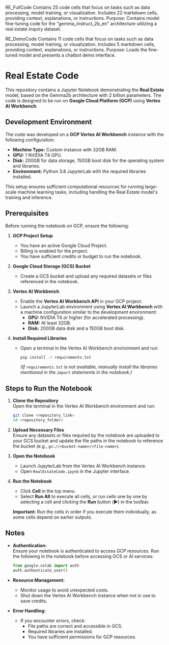 RE_FullCode
Contains 25 code cells that focus on tasks such as data processing, model training, or visualization.
Includes 22 markdown cells, providing context, explanations, or instructions.
Purpose: Contains model fine-tuning code for the "gemma_instruct_2b_en" architecture utilizing a real estate inquiry dataset.

RE_DemoCode
Contains 11 code cells that focus on tasks such as data processing, model training, or visualization.
Includes 5 markdown cells, providing context, explanations, or instructions.
Purpose: Loads the fine-tuned model and presents a chatbot demo interface.


# Real Estate Code

This repository contains a Jupyter Notebook demonstrating the **Real Estate** model, based on the Gemma2b architecture with 2 billion parameters. The code is designed to be run on **Google Cloud Platform (GCP)** using **Vertex AI Workbench**.

## Development Environment

The code was developed on a **GCP Vertex AI Workbench** instance with the following configuration:

- **Machine Type:** Custom instance with 32GB RAM.
- **GPU:** 1 NVIDIA T4 GPU.
- **Disk:** 200GB for data storage, 150GB boot disk for the operating system and libraries.
- **Environment:** Python 3.8 JupyterLab with the required libraries installed.

This setup ensures sufficient computational resources for running large-scale machine learning tasks, including handling the Real Estate model's training and inference.

## Prerequisites

Before running the notebook on GCP, ensure the following:

1. **GCP Project Setup**
   - You have an active Google Cloud Project.
   - Billing is enabled for the project.
   - You have sufficient credits or budget to run the notebook.

2. **Google Cloud Storage (GCS) Bucket**
   - Create a GCS bucket and upload any required datasets or files referenced in the notebook.

3. **Vertex AI Workbench**
   - Enable the **Vertex AI Workbench API** in your GCP project.
   - Launch a JupyterLab environment using **Vertex AI Workbench** with a machine configuration similar to the development environment:
     - **GPU:** NVIDIA T4 or higher (for accelerated processing).
     - **RAM:** At least 32GB.
     - **Disk:** 200GB data disk and a 150GB boot disk.

4. **Install Required Libraries**
   - Open a terminal in the Vertex AI Workbench environment and run:
     ```bash
     pip install -r requirements.txt
     ```
     *(If `requirements.txt` is not available, manually install the libraries mentioned in the `import` statements in the notebook.)*

## Steps to Run the Notebook

1. **Clone the Repository**  
   Open the terminal in the Vertex AI Workbench environment and run:
   ```bash
   git clone <repository_link>
   cd <repository_folder>
   ```

2. **Upload Necessary Files**  
   Ensure any datasets or files required by the notebook are uploaded to your GCS bucket and update the file paths in the notebook to reference the bucket (e.g., `gs://<bucket-name>/<file-name>`).

3. **Open the Notebook**  
   - Launch JupyterLab from the Vertex AI Workbench instance.
   - Open `RealEstateCode.ipynb` in the Jupyter interface.

4. **Run the Notebook**  
   - Click **Cell** in the top menu.
   - Select **Run All** to execute all cells, or run cells one by one by selecting a cell and clicking the **Run** button (▶️) in the toolbar.

   **Important:** Run the cells in order if you execute them individually, as some cells depend on earlier outputs.

## Notes

- **Authentication:**  
  Ensure your notebook is authenticated to access GCP resources. Run the following in the notebook before accessing GCS or AI services:
  ```python
  from google.colab import auth
  auth.authenticate_user()
  ```

- **Resource Management:**  
  - Monitor usage to avoid unexpected costs.
  - Shut down the Vertex AI Workbench instance when not in use to save credits.

- **Error Handling:**  
  - If you encounter errors, check:
    - File paths are correct and accessible in GCS.
    - Required libraries are installed.
    - You have sufficient permissions for GCP resources.
